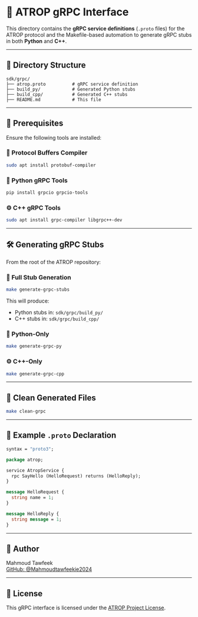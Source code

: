 # 🔌 ATROP gRPC Interface

This directory contains the **gRPC service definitions** (`.proto` files) for the ATROP protocol and the Makefile-based automation to generate gRPC stubs in both **Python** and **C++**.

---

## 📁 Directory Structure

```
sdk/grpc/
├── atrop.proto          # gRPC service definition
├── build_py/            # Generated Python stubs
├── build_cpp/           # Generated C++ stubs
├── README.md            # This file
```

---

## 🧱 Prerequisites

Ensure the following tools are installed:

### 🔧 Protocol Buffers Compiler

```bash
sudo apt install protobuf-compiler
```

### 🐍 Python gRPC Tools

```bash
pip install grpcio grpcio-tools
```

### ⚙️ C++ gRPC Tools

```bash
sudo apt install grpc-compiler libgrpc++-dev
```

---

## 🛠 Generating gRPC Stubs

From the root of the ATROP repository:

### 🔄 Full Stub Generation

```bash
make generate-grpc-stubs
```

This will produce:

- Python stubs in: `sdk/grpc/build_py/`
- C++ stubs in: `sdk/grpc/build_cpp/`

### 🐍 Python-Only

```bash
make generate-grpc-py
```

### ⚙️ C++-Only

```bash
make generate-grpc-cpp
```

---

## 🧹 Clean Generated Files

```bash
make clean-grpc
```

---

## 📜 Example `.proto` Declaration

```proto
syntax = "proto3";

package atrop;

service AtropService {
  rpc SayHello (HelloRequest) returns (HelloReply);
}

message HelloRequest {
  string name = 1;
}

message HelloReply {
  string message = 1;
}
```

---

## 👤 Author

Mahmoud Tawfeek  
[GitHub: @Mahmoudtawfeekie2024](https://github.com/Mahmoudtawfeekie2024)

---

## 📜 License

This gRPC interface is licensed under the [ATROP Project License](../../LICENSE).
